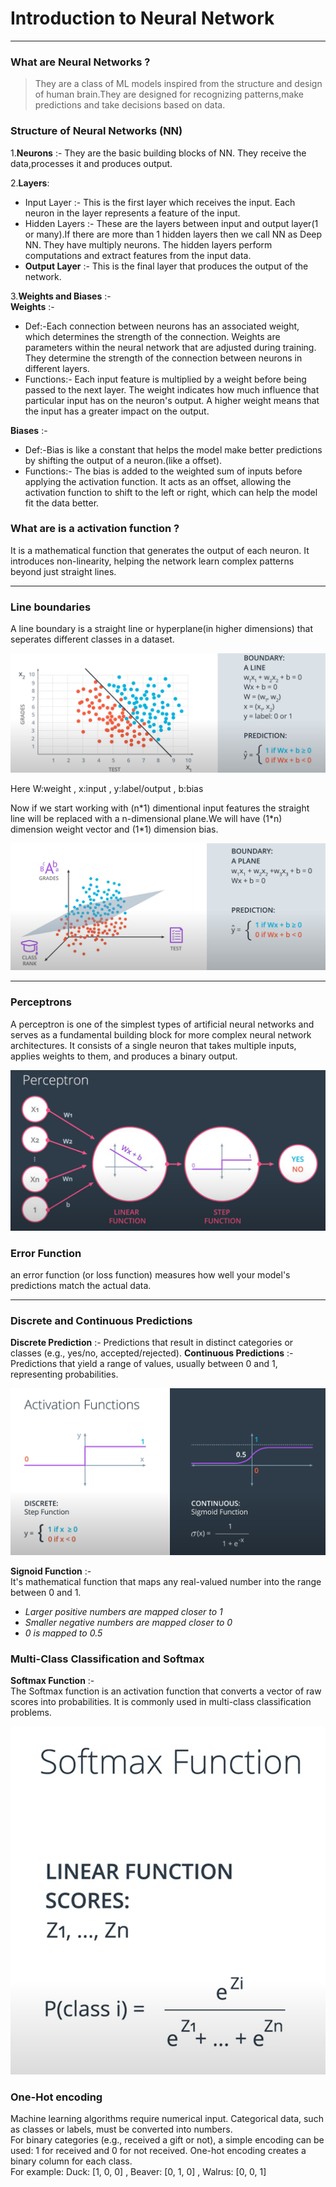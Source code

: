 # Introduction to Neural Network
---
### What are Neural Networks ?
>They are a class of ML models inspired from the structure and design of human brain.They are designed for recognizing patterns,make predictions and take decisions based on data.

### Structure of Neural Networks (NN)
1.**Neurons** :- They are the basic building blocks of NN. They receive the data,processes it and produces output.  

2.**Layers**:  
- Input Layer :- This is the first layer which receives the input. Each neuron in the layer represents a feature of the input.
- Hidden Layers :- These are the layers between input and output layer(1 or many).If there are more than 1 hidden layers then we call NN as Deep NN. They have multiply neurons. The hidden layers perform computations and extract features from the input data.  
- **Output Layer** :- This is the final layer that produces the output of the network.  
  
3.**Weights and Biases** :-  
**Weights** :- 
- Def:-Each connection between neurons has an associated weight, which determines the strength of the connection. Weights are parameters within the neural network that are adjusted during training. They determine the strength of the connection between neurons in different layers.  
- Functions:-
 Each input feature is multiplied by a weight before being passed to the next layer. The weight indicates how much influence that particular input has on the neuron's output. A higher weight means that the input has a greater impact on the output.  

**Biases** :-   
- Def:-Bias is like a constant that helps the model make better predictions by shifting the output of a neuron.(like a offset).
- Functions:- The bias is added to the weighted sum of inputs before applying the activation function. It acts as an offset, allowing the activation function to shift to the left or right, which can help the model fit the data better.

### What are is a activation function ?
It is a mathematical function that generates the output of each neuron. It introduces non-linearity, helping the network learn complex patterns beyond just straight lines.

--- 
### Line boundaries
A line boundary is a straight line or hyperplane(in higher dimensions) that seperates different classes in a dataset.

![Line Boundary](Images/line-boundary.png)

Here W:weight , x:input , y:label/output , b:bias

Now if we start working with (n\*1) dimentional input features the straight line will be replaced with a n-dimensional plane.We will have (1*n) dimension weight vector and (1\*1) dimension bias.

![3D boundary](Images/higher-dimensions.png)

---
### Perceptrons
A perceptron is one of the simplest types of artificial neural networks and serves as a fundamental building block for more complex neural network architectures.
It consists of a single neuron that takes multiple inputs, applies weights to them, and produces a binary output.   

![Perceptron](Images/perceptron.png)

### Error Function
an error function (or loss function) measures how well your model's predictions match the actual data.

--- 

### Discrete and Continuous Predictions
**Discrete Prediction** :- Predictions that result in distinct categories or classes (e.g., yes/no, accepted/rejected).
**Continuous Predictions** :- Predictions that yield a range of values, usually between 0 and 1, representing probabilities.  

![Signoid](Images/discrete-and-continuous.png)  

**Signoid Function** :-  
It's mathematical function that maps any real-valued number into the range between 0 and 1.  
- *Larger positive numbers are mapped closer to 1*
- *Smaller negative numbers are mapped closer to 0*
- *0 is mapped to 0.5*

### Multi-Class Classification and Softmax
**Softmax Function** :-  
The Softmax function is an activation function that converts a vector of raw scores into probabilities. It is commonly used in multi-class classification problems.

![softmax](Images/softmax.png)  

### One-Hot encoding  
Machine learning algorithms require numerical input. Categorical data, such as classes or labels, must be converted into numbers.  
For binary categories (e.g., received a gift or not), a simple encoding can be used: 1 for received and 0 for not received.
One-hot encoding creates a binary column for each class.  
For example:
Duck: [1, 0, 0] ,
Beaver: [0, 1, 0] , 
Walrus: [0, 0, 1]




